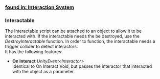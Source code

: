 ### [found in: Interaction System](https://github.com/Sad-AI-dev/dev-kit_Package/blob/main/Documentation/SubPages/Systems/InteractionSystem/InteractionSystem.md)
### Interactable
The Interactable script can be attached to an object to allow it to be interacted with. 
If the interactable needs the be destroyed, use the *DestroyInteractable* function. 
In order to function, the interactable needs a trigger collider to detect interactors.  
It has the following features:

- **On Interact** *UnityEvent\<Interactor\>*  
Identical to On Interact Void, but passes the interactor that interacted with the object as a parameter.